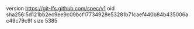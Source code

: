 version https://git-lfs.github.com/spec/v1
oid sha256:5d121bb2ec9ee9c09bcf17734928e53281b71caef440b84b435006ac49c79c9f
size 5385
